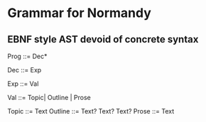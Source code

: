 # Grammar for Normandy
## EBNF style AST devoid of concrete syntax

Prog ::= Dec*

Dec ::= Exp

Exp ::= Val

Val ::= Topic| Outline | Prose

Topic ::= Text
Outline ::= Text? Text? Text?
Prose ::= Text
